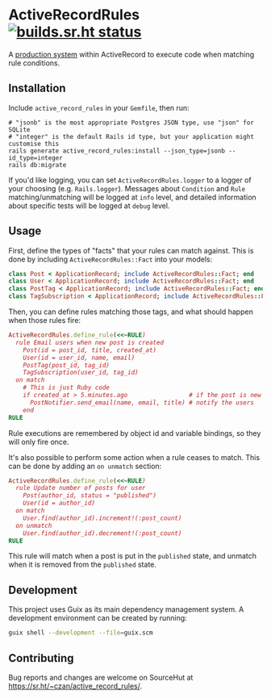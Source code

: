# ActiveRecordRules [![builds.sr.ht status](https://builds.sr.ht/~czan/active_record_rules.svg)](https://builds.sr.ht/~czan/active_record_rules)

A [production system][] within ActiveRecord to execute code when matching rule conditions.

[production system]: https://en.wikipedia.org/wiki/Production_system_(computer_science)

## Installation

Include `active_record_rules` in your `Gemfile`, then run:

```shell
# "jsonb" is the most appropriate Postgres JSON type, use "json" for SQLite
# "integer" is the default Rails id type, but your application might customise this
rails generate active_record_rules:install --json_type=jsonb --id_type=integer
rails db:migrate
```

If you'd like logging, you can set `ActiveRecordRules.logger` to a logger of your choosing (e.g. `Rails.logger`). Messages about `Condition` and `Rule` matching/unmatching will be logged at `info` level, and detailed information about specific tests will be logged at `debug` level.

## Usage

First, define the types of "facts" that your rules can match against. This is done by including `ActiveRecordRules::Fact` into your models:

```ruby
class Post < ApplicationRecord; include ActiveRecordRules::Fact; end
class User < ApplicationRecord; include ActiveRecordRules::Fact; end
class PostTag < ApplicationRecord; include ActiveRecordRules::Fact; end
class TagSubscription < ApplicationRecord; include ActiveRecordRules::Fact; end
```

Then, you can define rules matching those tags, and what should happen when those rules fire:

```ruby
ActiveRecordRules.define_rule(<<~RULE)
  rule Email users when new post is created
    Post(id = post_id, title, created_at)
    User(id = user_id, name, email)
    PostTag(post_id, tag_id)
    TagSubscription(user_id, tag_id)
  on match
    # This is just Ruby code
    if created_at > 5.minutes.ago                 # if the post is new
      PostNotifier.send_email(name, email, title) # notify the users
    end
RULE
```

Rule executions are remembered by object id and variable bindings, so they will only fire once.

It's also possible to perform some action when a rule ceases to match. This can be done by adding an `on unmatch` section:

```ruby
ActiveRecordRules.define_rule(<<~RULE)
  rule Update number of posts for user
    Post(author_id, status = "published")
    User(id = author_id)
  on match
    User.find(author_id).increment!(:post_count)
  on unmatch
    User.find(author_id).decrement!(:post_count)
RULE
```

This rule will match when a post is put in the `published` state, and unmatch when it is removed from the `published` state.

## Development

This project uses Guix as its main dependency management system. A development environment can be created by running:

```sh
guix shell --development --file=guix.scm
```

## Contributing

Bug reports and changes are welcome on SourceHut at <https://sr.ht/~czan/active_record_rules/>.
